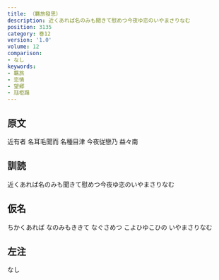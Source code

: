 ```yaml
---
title: （羇旅發思）
description: 近くあれば名のみも聞きて慰めつ今夜ゆ恋のいやまさりなむ
position: 3135
category: 巻12
version: '1.0'
volume: 12
comparison:
- なし
keywords:
- 羈旅
- 恋情
- 望郷
- 尫柜蹋
---
```


## 原文

近有者 名耳毛聞而 名種目津 今夜従戀乃 益々南

## 訓読

近くあれば名のみも聞きて慰めつ今夜ゆ恋のいやまさりなむ

## 仮名

ちかくあれば なのみもききて なぐさめつ こよひゆこひの いやまさりなむ

## 左注

なし
